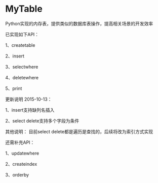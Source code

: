 # MyTable
Python实现的内存表，提供类似的数据库表操作，提高相关场景的开发效率

已实现如下API：</p>
1、createtable</p>
2、insert</p>
3、selectwhere</p>
4、deletewhere</p>
5、print</p>

更新说明 2015-10-13：</p>
1、insert支持缺列名插入</p>
2、select delete支持多个字段为条件</p>

其他说明：
目前select delete都是遍历是查找的，后续将改为索引方式实现</p>

还需补充API：</p>
1、updatewhere</p>
2、createindex</p>
3、orderby</p>
